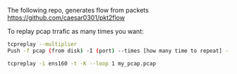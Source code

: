 The following repo, generates flow from packets
https://github.com/caesar0301/pkt2flow

To replay pcap trrafic as many times you want:
```bash
tcpreplay --multiplier
Push -f pcap (from disk) -I (port) --times [how many time to repeat] --memory (load to memory) --min-ipg (usec )
```

```bash
tcpreplay -i ens160 -t -K --loop 1 my_pcap.pcap
```
